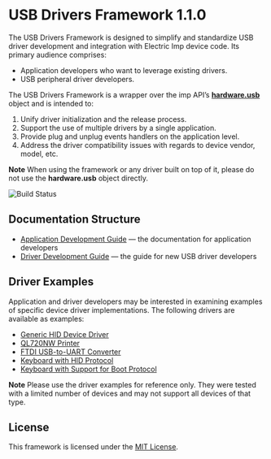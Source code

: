 # USB Drivers Framework 1.1.0 #

The USB Drivers Framework is designed to simplify and standardize USB driver development and integration with Electric Imp device code. Its primary audience comprises:

- Application developers who want to leverage existing drivers.
- USB peripheral driver developers.

The USB Drivers Framework is a wrapper over the imp API’s [**hardware.usb**](https://developer.electricimp.com/api/hardware/usb) object and is intended to:

1. Unify driver initialization and the release process.
2. Support the use of multiple drivers by a single application.
3. Provide plug and unplug events handlers on the application level.
4. Address the driver compatibility issues with regards to device vendor, model, etc.

**Note** When using the framework or any driver built on top of it, please do not use the **hardware.usb** object directly.

![Build Status](https://cse-ci.electricimp.com/app/rest/builds/buildType:(id:Usb_BuildAndTest)/statusIcon)

## Documentation Structure ##

- [Application Development Guide](./docs/ApplicationDevelopmentGuide.md) &mdash; the documentation for application developers
- [Driver Development Guide](./docs/DriverDevelopmentGuide.md) &mdash; the guide for new USB driver developers

## Driver Examples ##

Application and driver developers may be interested in examining examples of specific device driver implementations. The following drivers are available as examples:

- [Generic HID Device Driver](./drivers/GenericHID_Driver/)
- [QL720NW Printer](./drivers/QL720NW_UART_USB_Driver/)
- [FTDI USB-to-UART Converter](./drivers/FT232RL_FTDI_USB_Driver/)
- [Keyboard with HID Protocol](./drivers/HIDKeyboard/)
- [Keyboard with Support for Boot Protocol](./drivers/BootKeyboard/)

**Note** Please use the driver examples for reference only. They were tested with a limited number of devices and may not support all devices of that type.

## License ##

This framework is licensed under the [MIT License](/LICENSE).
